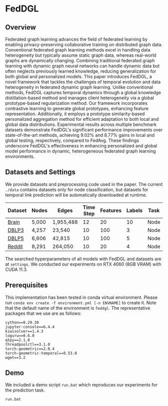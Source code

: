 # FedDGL

## Overview

Federated graph learning advances the field of federated learning by enabling privacy-preserving collaborative training on distributed graph data. Conventional federated graph learning methods excel in handling data heterogeneity but typically assume static graph data, whereas real-world graphs are dynamically changing. Combining traditional federated graph learning with dynamic graph neural networks can handle dynamic data but often neglects previously learned knowledge, reducing generalization for both global and personalized models. This paper introduces FedDGL, a novel framework that tackles the challenges of temporal evolution and data heterogeneity in federated dynamic graph learning. Unlike conventional methods, FedDGL captures temporal dynamics through a global knowledge distillation-based method and manages client heterogeneity via a global prototype-based regularization method. Our framework incorporates contrastive learning to generate global prototypes, enhancing feature representation. Additionally, it employs a prototype similarity-based personalized aggregation method for efficient adaptation to both local and global data distributions. Experimental results across multiple benchmark datasets demonstrate FedDGL's significant performance improvements over state-of-the-art methods, achieving 9.02% and 8.77% gains in local and global testing, respectively, compared to FedAvg. These findings underscore FedDGL's effectiveness in enhancing personalized and global model performance in dynamic, heterogeneous federated graph learning environments.

## Datasets and Settings

We provide datasets and preprocessing code used in the paper. The current `./data` contains datasets only for node classification, but datasets for temporal link prediction will be automatically downloaded at runtime.

| **Dataset**                            | **Nodes** | **Edges** | **Time Step** | **Features** | **Labels** | **Task** |
| -------------------------------------- | --------- | --------- | ------------- | ------------ | ---------- | -------- |
| [Brain](https://tinyurl.com/y67ywq6j)  | 5,000     | 1,955,488 | 12            | 20           | 10         | Node     |
| [DBLP3](https://tinyurl.com/y67ywq6j)  | 4,257     | 23,540    | 10            | 100          | 3          | Node     |
| [DBLP5](https://tinyurl.com/y67ywq6j)  | 6,606     | 42,815    | 10            | 100          | 5          | Node     |
| [Reddit](https://tinyurl.com/y67ywq6j) | 8,291     | 264,050   | 10            | 20           | 4          | Node     |

The searched hyperparameters of all models with FedDGL and datasets are at `settings`. We conducted our experiments on RTX 4060 (8GB VRAM) with CUDA 11.3.

## Prerequisites

This implementation has been tested in conda virtual environment. Please run `conda env create -f environment.yml [-n ENVNAME]` to create it. Note that the default name of the environment is `feddgl`.  The representative packages that we use are as follows:

```
cython==0.29.30
jupyter-console==6.4.4
kiwisolver==1.4.3
loguru==0.6.0
qtpy==2.1.0
threadpoolctl==3.1.0
torch-geometric==2.0.4
torch-geometric-temporal==0.53.0
wget==3.2
```

## Demo

We included a demo script `run.bat` which reproduces our experiments for the prediction task.

```
run.bat
```


